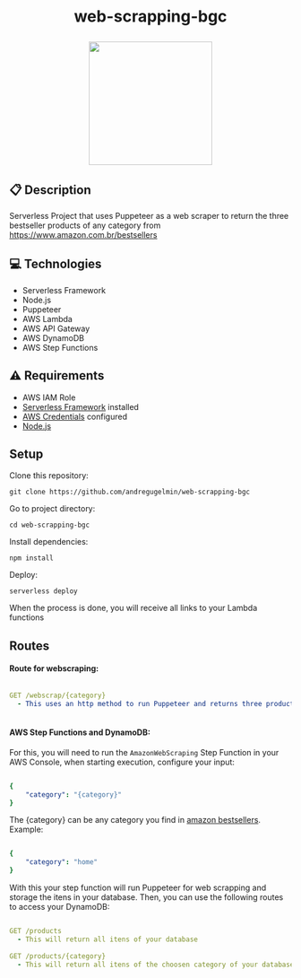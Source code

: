# <p align = "center"> web-scrapping-bgc </p>
<p align="center">
   <img src="https://blog.bgcbrasil.com.br/wp-content/uploads/2022/11/Logo-BGC-vetor-black.png" width="220"/>
</p>

##  :clipboard: Description

Serverless Project that uses Puppeteer as a web scraper to return the three bestseller products of any category from https://www.amazon.com.br/bestsellers



## :computer: Technologies

- Serverless Framework
- Node.js
- Puppeteer
- AWS Lambda
- AWS API Gateway
- AWS DynamoDB
- AWS Step Functions


## :warning: Requirements
 - AWS IAM Role
 - [Serverless Framework](https://www.serverless.com/framework/docs/getting-started) installed
 - [AWS Credentials](https://www.serverless.com/framework/docs/providers/aws/guide/credentials/#:~:text=Login%20to%20your%20AWS%20account,access%20by%20clicking%20the%20checkbox.) configured
 - [Node.js](https://nodejs.org/en/download/)

## Setup

Clone this repository:

```
git clone https://github.com/andregugelmin/web-scrapping-bgc
```

Go to project directory:
```
cd web-scrapping-bgc
```
Install dependencies:

```
npm install
```

Deploy:

```
serverless deploy
```

When the process is done, you will receive all links to your Lambda functions 

## Routes

#### Route for webscraping:

```yml

GET /webscrap/{category}
  - This uses an http method to run Puppeteer and returns three products of the choosen category (ex: kitchen, home, beauty...)
  
```

#### AWS Step Functions and DynamoDB:

For this, you will need to run the `AmazonWebScraping` Step Function in your AWS Console, when starting execution, configure your input:

```yml

{
    "category": "{category}"
}

```
The {category} can be any category you find in [amazon bestsellers](https://www.amazon.com.br/bestsellers). Example:

```yml

{
    "category": "home"
}

```
With this your step function will run Puppeteer for web scrapping and storage the itens in your database.
Then, you can use the following routes to access your DynamoDB:

```yml

GET /products
  - This will return all itens of your database
  
GET /products/{category}
  - This will return all itens of the choosen category of your database
  
```

